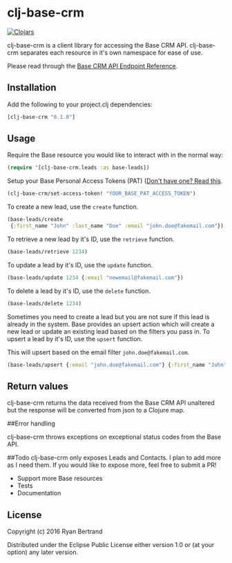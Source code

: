 # clj-base-crm

[![Clojars](https://img.shields.io/clojars/v/clj-base-crm.svg)](http://clojars.org/clj-base-crm)

clj-base-crm is a client library for accessing the Base CRM API. clj-base-crm separates each resource in it's own namespace for ease of use.

Please read through the [Base CRM API Endpoint Reference](https://developers.getbase.com/docs/rest/articles/introduction).

## Installation

Add the following to your project.clj dependencies:

```clj
[clj-base-crm "0.1.0"]
```

## Usage

Require the Base resource you would like to interact with in the normal way:

```clj
(require '[clj-base-crm.leads :as base-leads])
```

Setup your Base Personal Access Tokens (PAT) ([Don't have one? Read this](https://developers.getbase.com/docs/rest/articles/first_call).

```clj
(clj-base-crm/set-access-token! "YOUR_BASE_PAT_ACCESS_TOKEN")
```

To create a new lead, use the `create` function.

```clj
(base-leads/create
 {:first_name "John" :last_name "Doe" :email "john.doe@fakemail.com"})
```

To retrieve a new lead by it's ID, use the `retrieve` function.

```clj
(base-leads/retrieve 1234)
```

To update a lead by it's ID, use the `update` function.

```clj
(base-leads/update 1234 {:email "newemail@fakemail.com"})
```

To delete a lead by it's ID, use the `delete` function.

```clj
(base-leads/delete 1234)
```

Sometimes you need to create a lead but you are not sure if this lead is already in the system. Base provides an upsert action which will create a new lead or update an existing lead based on the filters you pass in.
To upsert a lead by it's ID, use the `upsert` function.

This will upsert based on the email filter `john.doe@fakemail.com`.
```clj
(base-leads/upsert {:email "john.doe@fakemail.com"} {:first_name "John" :last_name "Doe" :phone "916-456-7890"})
```

## Return values

clj-base-crm returns the data received from the Base CRM API unaltered but the response will be converted from json to a Clojure map.

##Error handling

clj-base-crm throws exceptions on exceptional status codes from the Base API.

##Todo
clj-base-crm only exposes Leads and Contacts.  I plan to add more as I need them.  If you would like to expose more, feel free to submit a PR!

- Support more Base resources
- Tests
- Documentation

## License

Copyright (c) 2016 Ryan Bertrand

Distributed under the Eclipse Public License either version 1.0 or (at your option) any later version.